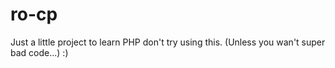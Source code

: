 # ro-cp

Just a little project to learn PHP don't try using this.
(Unless you wan't super bad code...)
:)